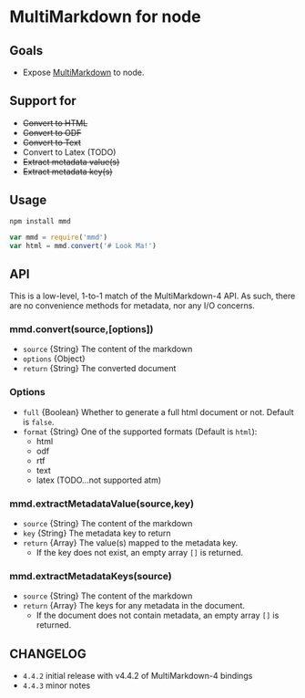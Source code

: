 # MultiMarkdown for node


## Goals

* Expose [MultiMarkdown](https://github.com/fletcher/MultiMarkdown-4) to node.

## Support for

* ~~Convert to HTML~~
* ~~Convert to ODF~~
* ~~Convert to Text~~
* Convert to Latex (TODO)
* ~~Extract metadata value(s)~~
* ~~Extract metadata key(s)~~


## Usage

`npm install mmd`

```js
var mmd = require('mmd')
var html = mmd.convert('# Look Ma!')
```

## API

This is a low-level, 1-to-1 match of the MultiMarkdown-4 API.
As such, there are no convenience methods for metadata, nor any
I/O concerns.

### mmd.convert(source,[options])

* `source` {String} The content of the markdown
* `options` {Object}
* `return` {String} The converted document

### Options

* `full` {Boolean} Whether to generate a full html document or not. Default is `false`.
* `format` {String} One of the supported formats (Default is `html`):
    * html
    * odf
    * rtf
    * text
    * latex (TODO...not supported atm)

### mmd.extractMetadataValue(source,key)

* `source` {String} The content of the markdown
* `key` {String} The metadata key to return
* `return` {Array} The value(s) mapped to the metadata key.
    * If the key does not exist, an empty array `[]` is returned.

### mmd.extractMetadataKeys(source)

* `source` {String} The content of the markdown
* `return` {Array} The keys for any metadata in the document.
    * If the document does not contain metadata, an empty array `[]` is returned.

## CHANGELOG

* `4.4.2` initial release with v4.4.2 of MultiMarkdown-4 bindings
* `4.4.3` minor notes
